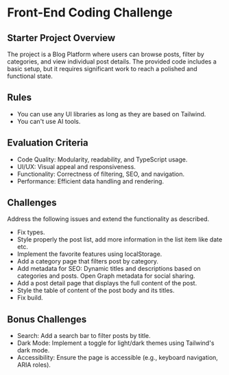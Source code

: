 # Front-End Coding Challenge

## Starter Project Overview
The project is a Blog Platform where users can browse posts, filter by categories, and view individual post details. The provided code includes a basic setup, but it requires significant work to reach a polished and functional state.

## Rules
- You can use any UI libraries as long as they are based on Tailwind.
- You can't use AI tools.

## Evaluation Criteria
- Code Quality: Modularity, readability, and TypeScript usage.
- UI/UX: Visual appeal and responsiveness.
- Functionality: Correctness of filtering, SEO, and navigation.
- Performance: Efficient data handling and rendering.

## Challenges
Address the following issues and extend the functionality as described.

- Fix types.
- Style properly the post list, add more information in the list item like date etc.
- Implement the favorite features using localStorage.
- Add a category page that filters post by category.
- Add metadata for SEO:
    Dynamic titles and descriptions based on categories and posts.
    Open Graph metadata for social sharing.
- Add a post detail page that displays the full content of the post.
- Style the table of content of the post body and its titles.
- Fix build.


## Bonus Challenges
- Search: Add a search bar to filter posts by title.
- Dark Mode: Implement a toggle for light/dark themes using Tailwind's dark mode.
- Accessibility: Ensure the page is accessible (e.g., keyboard navigation, ARIA roles).



